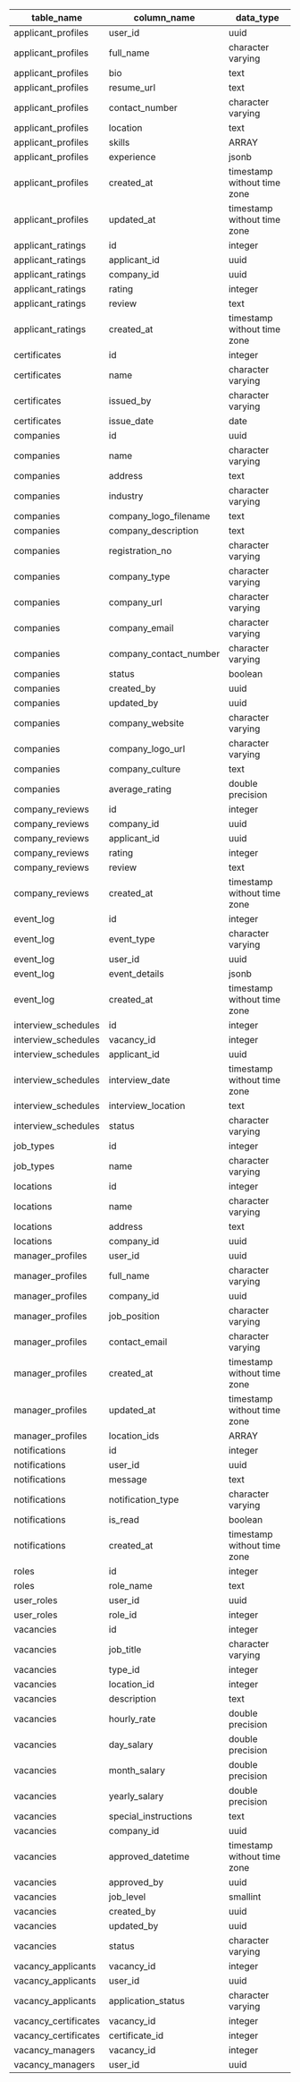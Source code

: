 | table_name           | column_name            | data_type                   |
| -------------------- | ---------------------- | --------------------------- |
| applicant_profiles   | user_id                | uuid                        |
| applicant_profiles   | full_name              | character varying           |
| applicant_profiles   | bio                    | text                        |
| applicant_profiles   | resume_url             | text                        |
| applicant_profiles   | contact_number         | character varying           |
| applicant_profiles   | location               | text                        |
| applicant_profiles   | skills                 | ARRAY                       |
| applicant_profiles   | experience             | jsonb                       |
| applicant_profiles   | created_at             | timestamp without time zone |
| applicant_profiles   | updated_at             | timestamp without time zone |
| applicant_ratings    | id                     | integer                     |
| applicant_ratings    | applicant_id           | uuid                        |
| applicant_ratings    | company_id             | uuid                        |
| applicant_ratings    | rating                 | integer                     |
| applicant_ratings    | review                 | text                        |
| applicant_ratings    | created_at             | timestamp without time zone |
| certificates         | id                     | integer                     |
| certificates         | name                   | character varying           |
| certificates         | issued_by              | character varying           |
| certificates         | issue_date             | date                        |
| companies            | id                     | uuid                        |
| companies            | name                   | character varying           |
| companies            | address                | text                        |
| companies            | industry               | character varying           |
| companies            | company_logo_filename  | text                        |
| companies            | company_description    | text                        |
| companies            | registration_no        | character varying           |
| companies            | company_type           | character varying           |
| companies            | company_url            | character varying           |
| companies            | company_email          | character varying           |
| companies            | company_contact_number | character varying           |
| companies            | status                 | boolean                     |
| companies            | created_by             | uuid                        |
| companies            | updated_by             | uuid                        |
| companies            | company_website        | character varying           |
| companies            | company_logo_url       | character varying           |
| companies            | company_culture        | text                        |
| companies            | average_rating         | double precision            |
| company_reviews      | id                     | integer                     |
| company_reviews      | company_id             | uuid                        |
| company_reviews      | applicant_id           | uuid                        |
| company_reviews      | rating                 | integer                     |
| company_reviews      | review                 | text                        |
| company_reviews      | created_at             | timestamp without time zone |
| event_log            | id                     | integer                     |
| event_log            | event_type             | character varying           |
| event_log            | user_id                | uuid                        |
| event_log            | event_details          | jsonb                       |
| event_log            | created_at             | timestamp without time zone |
| interview_schedules  | id                     | integer                     |
| interview_schedules  | vacancy_id             | integer                     |
| interview_schedules  | applicant_id           | uuid                        |
| interview_schedules  | interview_date         | timestamp without time zone |
| interview_schedules  | interview_location     | text                        |
| interview_schedules  | status                 | character varying           |
| job_types            | id                     | integer                     |
| job_types            | name                   | character varying           |
| locations            | id                     | integer                     |
| locations            | name                   | character varying           |
| locations            | address                | text                        |
| locations            | company_id             | uuid                        |
| manager_profiles     | user_id                | uuid                        |
| manager_profiles     | full_name              | character varying           |
| manager_profiles     | company_id             | uuid                        |
| manager_profiles     | job_position           | character varying           |
| manager_profiles     | contact_email          | character varying           |
| manager_profiles     | created_at             | timestamp without time zone |
| manager_profiles     | updated_at             | timestamp without time zone |
| manager_profiles     | location_ids           | ARRAY                       |
| notifications        | id                     | integer                     |
| notifications        | user_id                | uuid                        |
| notifications        | message                | text                        |
| notifications        | notification_type      | character varying           |
| notifications        | is_read                | boolean                     |
| notifications        | created_at             | timestamp without time zone |
| roles                | id                     | integer                     |
| roles                | role_name              | text                        |
| user_roles           | user_id                | uuid                        |
| user_roles           | role_id                | integer                     |
| vacancies            | id                     | integer                     |
| vacancies            | job_title              | character varying           |
| vacancies            | type_id                | integer                     |
| vacancies            | location_id            | integer                     |
| vacancies            | description            | text                        |
| vacancies            | hourly_rate            | double precision            |
| vacancies            | day_salary             | double precision            |
| vacancies            | month_salary           | double precision            |
| vacancies            | yearly_salary          | double precision            |
| vacancies            | special_instructions   | text                        |
| vacancies            | company_id             | uuid                        |
| vacancies            | approved_datetime      | timestamp without time zone |
| vacancies            | approved_by            | uuid                        |
| vacancies            | job_level              | smallint                    |
| vacancies            | created_by             | uuid                        |
| vacancies            | updated_by             | uuid                        |
| vacancies            | status                 | character varying           |
| vacancy_applicants   | vacancy_id             | integer                     |
| vacancy_applicants   | user_id                | uuid                        |
| vacancy_applicants   | application_status     | character varying           |
| vacancy_certificates | vacancy_id             | integer                     |
| vacancy_certificates | certificate_id         | integer                     |
| vacancy_managers     | vacancy_id             | integer                     |
| vacancy_managers     | user_id                | uuid                        |